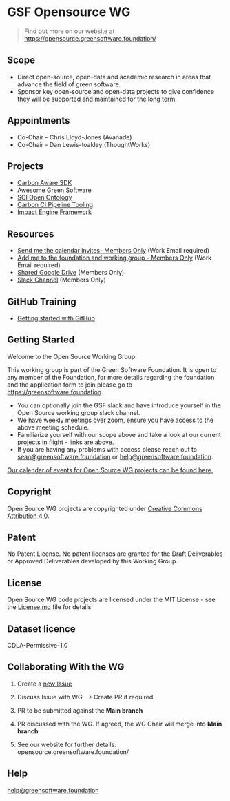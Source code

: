 # GSF Opensource WG

> Find out more on our website at https://opensource.greensoftware.foundation/
>
## Scope
- Direct open-source, open-data and academic research in areas that advance the field of green software.
- Sponsor key open-source and open-data projects to give confidence they will be supported and maintained for the long term.

## Appointments
- Co-Chair - Chris Lloyd-Jones (Avanade)
- Co-Chair - Dan Lewis-toakley (ThoughtWorks)

## Projects
- [Carbon Aware SDK](https://greensoftware.foundation/projects/carbon-aware-sdk)
- [Awesome Green Software](https://greensoftware.foundation/projects/awesome-green-software)
- [SCI Open Ontology](https://greensoftware.foundation/projects/sci-open-ontology)
- [Carbon CI Pipeline Tooling](https://greensoftware.foundation/projects/carbon-ci-pipeline-tooling)
- [Impact Engine Framework](https://github.com/green-Software-Foundation/ief/)

## Resources
* [Send me the calendar invites- Members Only](https://greensoftware.foundation/subscribe/) (Work Email required)
* [Add me to the foundation and working group - Members Only](https://greensoftware.foundation/onboarding/) (Work Email required)
* [Shared Google Drive](https://drive.google.com/drive/folders/0AETfdYpYpIbxUk9PVA) (Members Only)
* [Slack Channel](https://greensoftware-zzk1035.slack.com/archives/C024C0GB3LP) (Members Only)

## GitHub Training
- [Getting started with GitHub](https://green-software-foundation.github.io/github-training/)

## Getting Started
Welcome to the Open Source Working Group.

This working group is part of the Green Software Foundation. It is open to any member of the Foundation, for more details regarding the foundation and the application form to join please go to https://greensoftware.foundation.

- You can optionally join the GSF slack and have introduce yourself in the Open Source working group slack channel.
- We have weekly meetings over zoom, ensure you have access to the above meeting schedule.
- Familiarize yourself with our scope above and take a look at our current projects in flight - links are above.
- If you are having any problems with access please reach out to sean@greensoftware.foundation or help@greensoftware.foundation.

[Our calendar of events for Open Source WG projects can be found here.](./calendar.md)

## Copyright
Open Source WG projects are copyrighted under [Creative Commons Attribution 4.0](https://creativecommons.org/licenses/by/4.0/).

## Patent
No Patent License. No patent licenses are granted for the Draft Deliverables or Approved Deliverables developed by this Working Group.

## License
Open Source WG code projects are licensed under the MIT License - see the [License.md](license/innovation-wg-license.md) file for details

## Dataset licence
CDLA-Permissive-1.0

## Collaborating With the WG

1. Create a [new Issue](https://github.com/Green-Software-Foundation/opensource-wg/issues/new)
2. Discuss Issue with WG --> Create PR if required
3. PR to be submitted against the **Main branch**
4. PR discussed with the WG. If agreed, the WG Chair will merge into **Main branch**

5. See our website for further details: opensource.greensoftware.foundation/

## Help
help@greensoftware.foundation